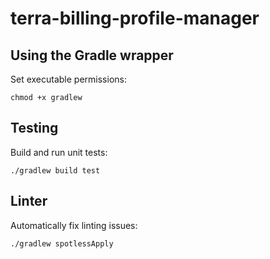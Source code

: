 # terra-billing-profile-manager

## Using the Gradle wrapper
Set executable permissions:
```
chmod +x gradlew
```

## Testing
Build and run unit tests:
```
./gradlew build test
```

## Linter
Automatically fix linting issues:
```
./gradlew spotlessApply
```
